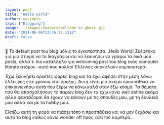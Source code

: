 ```yaml
---
layout: post
title: "Hello world"
author: masimplo
tags: ["Blogging"]
image: ../images/headers/welcome-to-ghost.jpg
date: "2011-06-06T23:46:37.121Z"
draft: false
---
```


👋 Το default post του blog μόλις το εγκατέστησα…Hello World! Σκέφτηκα για μια στιγμή να το διαγράψω και να ξεκινήσω να γράφω τα δικά μου posts, αλλά τι πιο κατάλληλο για welcoming post του blog ενός computer literate ατόμου -αυτό που πολλοί Έλληνες αποκαλούν κομπιουτερά-

Έχω ξεκινήσει αρκετές φορές blog και τα έχω αφήσει στην μέση λόγω έλλειψης είτε χρόνου είτε όρεξης. Αυτή είναι μία ακόμα προσπάθεια να επικοινωνήσω αυτά που ξέρω να κάνω καλά στον έξω κόσμο.
Τα θέματα που θα απασχολήσουν το παρών blog δεν τα έχω κάνει well define ακόμα αλλά φαντάζομαι θα έχουν να κάνουν με τις σπουδές μου, με τη δουλειά μου αλλά και με τα hobby μου.

Ελπίζω αυτή τη φορά να πιάσει τόπο η προσπάθεια και να μην ξεχάσω και αυτό το blog καθώς κάνω wonder off προς κάτι πιο λαμπερό…